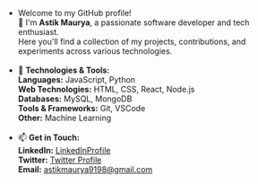 - Welcome to my GitHub profile!<br>👋 I'm <b>Astik Maurya</b>, a passionate software developer and tech enthusiast.<br>Here you'll find a collection of my projects, contributions, and experiments across various technologies.<br><br>
- 🔧 <b>Technologies & Tools: </b><br>
<b>Languages:</b> JavaScript, Python<br>
<b>Web Technologies:</b> HTML, CSS, React, Node.js<br>
<b>Databases:</b> MySQL, MongoDB<br>
<b>Tools & Frameworks:</b> Git, VSCode<br>
<b>Other:</b> Machine Learning<br><br>
- 📫 <b>Get in Touch: </b><br>
<b>LinkedIn:</b> <a href="https://www.linkedin.com/in/astik-maurya1106/">LinkedInProfile</a> <br>
<b>Twitter:</b> <a href="https://twitter.com/ViratAstik">Twitter Profile</a> <br>
<b>Email:</b> astikmaurya9198@gmail.com

<!---
astikmaurya/astikmaurya is a ✨ special ✨ repository because its `README.md` (this file) appears on your GitHub profile.
You can click the Preview link to take a look at your changes.
--->
